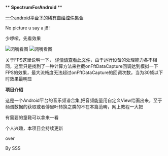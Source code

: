  ** **SpectrumForAndroid** ** 
 
[一个android平台下的稀有自绘控件集合](https://github.com/michael007js/SimpleViewSet)

No picture u say a j8!

少啰嗦，先看效果

![闭嘴看图](https://github.com/michael007js/SpectrumForAndroid/blob/master/gif/20200331_180234.gif "闭嘴看图")
![闭嘴看图](https://github.com/michael007js/SpectrumForAndroid/blob/master/gif/20200331_180234.gif "闭嘴看图")

 关于FPS这里说明一下， [详情请查看此文件](https://github.com/michael007js/SpectrumForAndroid/blob/master/app/src/main/java/com/sss/spectrum/AppConstant.java)，由于运行设备的处理能力各不相同，这里只是找到了一种计算方法来拦截onFftDataCapture回调达到模拟一下FPS的效果，最大流畅度无法超过onFftDataCapture的回调次数，当为30帧以下时效果最明显

 **项目介绍** 
 
 这是一个Android平台的音乐频谱合集,把音频能量用自定义View给画出来，至于频谱数据的获取或者傅里叶转换之类的不在本篇范畴，网上教程一大把
 
 有需要的童鞋可以拿来一看

 个人兴趣，本项目会持续更新
 
 over
 
 By SSS





